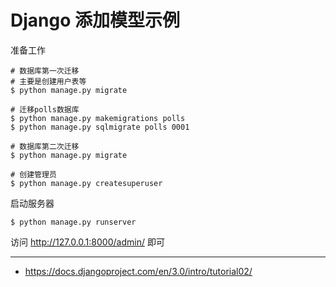 # Django 添加模型示例

准备工作

    # 数据库第一次迁移
    # 主要是创建用户表等
    $ python manage.py migrate

    # 迁移polls数据库
    $ python manage.py makemigrations polls
    $ python manage.py sqlmigrate polls 0001

    # 数据库第二次迁移
    $ python manage.py migrate

    # 创建管理员
    $ python manage.py createsuperuser

启动服务器

    $ python manage.py runserver

访问 http://127.0.0.1:8000/admin/ 即可

---

- https://docs.djangoproject.com/en/3.0/intro/tutorial02/

